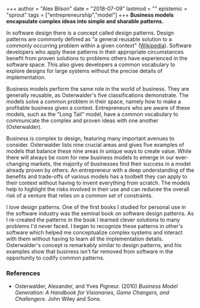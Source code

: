 +++
author = "Alex Bilson"
date = "2018-07-09"
lastmod = ""
epistemic = "sprout"
tags = ["entrepreneurship","model"]
+++
**Business models encapsulate complex ideas into simple and sharable patterns.**

In software design there is a concept called design patterns.  Design patterns are commonly defined as "a general reusable solution to a commonly occurring problem within a given context" ([Wikipedia](https://en.wikipedia.org/wiki/Software_design_pattern)).  Software developers who apply these patterns in their appropriate circumstances benefit from proven solutions to problems others have experienced in the software space.  This also gives developers a common vocabulary to explore designs for large systems without the precise details of implementation.

Business models perform the same role in the world of business.  They are generally reusable, as Osterwalder's five classifications demonstrate.  The models solve a common problem in their space, namely how to make a profitable business given a context.  Entrepreneurs who are aware of these models, such as the "Long Tail" model, have a common vocabulary to communicate the complex and proven ideas with one another (Osterwalder).

Business is complex to design, featuring many important avenues to consider.  Osterwalder lists nine crucial areas and gives five examples of models that balance these nine areas in unique ways to create value.  While there will always be room for new business models to emerge in our ever-changing markets, the majority of businesses find their success in a model already proven by others.  An entrepreneur with a deep understanding of the benefits and trade-offs of various models has a toolbelt they can apply to their context without having to invent everything from scratch.  The models help to highlight the risks involved in their use and can reducee the overall risk of a venture that relies on a common set of constraints.

I love design patterns.  One of the first books I studied for personal use in the software industry was the seminal book on software design patterns.  As I re-created the patterns in the book I learned clever solutions to many problems I'd never faced.  I began to recognize these patterns in other's software which helped me conceptualize complex systems and interact with them without having to learn all the implementation details.  Osterwalder's concept is remarkably similar to design patterns, and his examples show that business isn't far removed from software in the opportunity to codify common patterns.

### References

- Osterwalder, Alexander, and Yves Pigneur. (2010) _Business Model Generation: A Handbook for Visionaries, Game Changers, and Challengers_. John Wiley and Sons.
